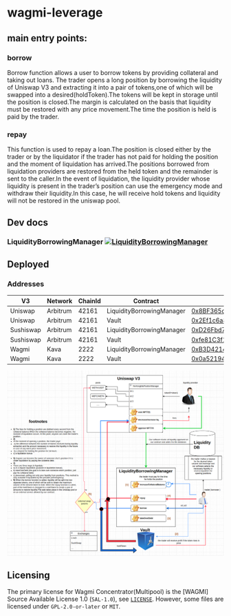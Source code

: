 # wagmi-leverage

## main entry points:

### borrow

Borrow function allows a user to borrow tokens by providing collateral and taking out loans.
The trader opens a long position by borrowing the liquidity of Uniswap V3 and extracting it into a pair of tokens,one of which will be swapped into a desired(holdToken).The tokens will be kept in storage until the position is closed.The margin is calculated on the basis that liquidity must be restored with any price movement.The time the position is held is paid by the trader.

### repay

This function is used to repay a loan.The position is closed either by the trader or by the liquidator if the trader has not paid for holding the position and the moment of liquidation has arrived.The positions borrowed from liquidation providers are restored from the held token and the remainder is sent to the caller.In the event of liquidation, the liquidity provider whose liquidity is present in the trader’s position can use the emergency mode and withdraw their liquidity.In this case, he will receive hold tokens and liquidity will not be restored in the uniswap pool.


## Dev docs
### LiquidityBorrowingManager [![LiquidityBorrowingManager](https://img.shields.io/badge/docs-%F0%9F%93%84-yellow)](./docs/LiquidityBorrowingManager.md)

## Deployed

### Addresses

| V3 | Network | ChainId | Contract | Address |
|------|------| ------- | -----| -----|
| Uniswap | Arbitrum | 42161 | LiquidityBorrowingManager | [0x8BF365c75e959d193276715fa65D098C5F2B2d38](https://arbiscan.io/address/0x8BF365c75e959d193276715fa65D098C5F2B2d38) |
| Uniswap | Arbitrum | 42161 | Vault| [0x2Ef1c6a839ebd7F5c8E497b23ecb9B2BC20edFC0](https://arbiscan.io/address/0x2Ef1c6a839ebd7F5c8E497b23ecb9B2BC20edFC0) |
| Sushiswap | Arbitrum | 42161 | LiquidityBorrowingManager | [0xD26Fbd7827f29e3959e34C25E672d0A38227f150](https://arbiscan.io/address/0xD26Fbd7827f29e3959e34C25E672d0A38227f150) |
| Sushiswap | Arbitrum | 42161 | Vault| [0xfe81C3f1bb2f7a652e0c89eee38921e030B3F326](https://arbiscan.io/address/0xfe81C3f1bb2f7a652e0c89eee38921e030B3F326) |
| Wagmi | Kava | 2222 | LiquidityBorrowingManager | [0xB3D421456A08d5f743eC3e184D1a3Ee18fe29494](https://kavascan.com/address/0xB3D421456A08d5f743eC3e184D1a3Ee18fe29494) |
| Wagmi | Kava | 2222 | Vault| [0x0a521944d80c8E48532a705A846514A3cf18726a](https://kavascan.com/address/0x0a521944d80c8E48532a705A846514A3cf18726a) |

![](1.png "Title")

## Licensing

The primary license for Wagmi Concentrator(Multipool) is the [WAGMI] Source Available License 1.0 (`SAL-1.0`), see [`LICENSE`](./LICENSE.md). However, some files are licensed under `GPL-2.0-or-later` or `MIT`.